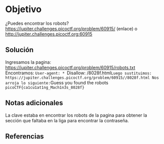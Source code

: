 # Objetivo

¿Puedes encontrar los robots? https://jupiter.challenges.picoctf.org/problem/60915/ (enlace) o http://jupiter.challenges.picoctf.org:60915
## Solución

Ingresamos la pagina:
https://jupiter.challenges.picoctf.org/problem/60915/robots.txt
Encontramos:
`User-agent: *
`Disallow: /8028f.html`
Luego sustituimos:
https://jupiter.challenges.picoctf.org/problem/60915//8028f.html
Nos arroja lo siguiente:
`Guess you found the robots  
`picoCTF{ca1cu1at1ng_Mach1n3s_8028f}`
## Notas adicionales

La clave estaba en encontrar los robots de la pagina para obtener la sección que faltaba en la liga para encontrar la contraseña.
## Referencias

